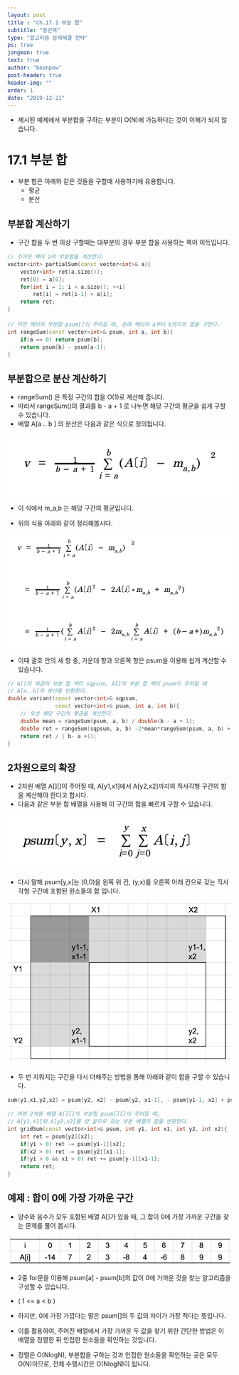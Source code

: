 ```yaml
---
layout: post
title : "Ch.17.1 부분 합"
subtitle: "종만북"
type: "알고리즘 문제해결 전략"
ps: true
jongman: true
text: true
author: "beenpow"
post-header: true
header-img: ""
order: 1
date: "2019-12-21"
---
```


- 제시된 예제에서 부분합을 구하는 부분이 O(N)에 가능하다는 것이 이해가 되지 않습니다.

# 17.1 부분 합

- 부분 합은 아래와 같은 것들을 구할때 사용하기에 유용합니다.
    - 평균
    - 분산

## 부분합 계산하기 

- 구간 합을 두 번 이상 구할때는 대부분의 경우 부분 합을 사용하는 쪽이 이득입니다.

```cpp
// 주어진 벡터 a의 부분합을 계산한다.
vector<int> partialSum(const vector<int>& a){
    vector<int> ret(a.size());
    ret[0] = a[0];
    for(int i = 1; i < a.size(); ++i)
        ret[i] = ret[i-1] + a[i];
    return ret;
}

// 어떤 벡터의 부분합 psum[]이 주어질 때, 원래 벡터의 a부터 b까지의 합을 구한다.
int rangeSum(const vector<int>& psum, int a, int b){
    if(a == 0) return psum[b];
    return psum[b] - psum[a-1];
}
```

## 부분합으로 분산 계산하기

- rangeSum() 은 특정 구간의 합을 O(1)로 계산해 줍니다.
- 따라서 rangeSum()의 결과를 b - a + 1 로 나누면 해당 구간의 평균을 쉽게 구할 수 있습니다. 
- 배열 A[a .. b ] 의 분산은 다음과 같은 식으로 정의됩니다.

![img1](/img/2019-12-21-Jongman-ch17-1-1.png)

- 이 식에서 m_a,b 는 해당 구간의 평균입니다.

- 위의 식을 아래와 같이 정리해봅시다.

![img2](/img/2019-12-21-Jongman-ch17-1-2.png)

- 이때 괄호 안의 세 항 중, 가운데 항과 오른쪽 항은 psum을 이용해 쉽게 계산할 수 있습니다.

```cpp
// A[]의 제곱의 부분 합 벡터 sqpsum, A[]의 부분 합 벡터 psum이 주어질 때
// A[a..b]의 분산을 반환한다.
double variant(const vector<int>& sqpsum,
               const vector<int>& psum, int a, int b){
    // 우선 해당 구간의 평균을 계산한다.
    double mean = rangeSum(psum, a, b) / double(b - a + 1);
    double ret = rangeSum(sqpsum, a, b) -2*mean*rangeSum(psum, a, b) +(b-a+1)*mean*mean;
    return ret / ( b- a +1);
}
```

## 2차원으로의 확장 

- 2차원 배열 A[][]이 주어질 때, A[y1,x1]에서 A[y2,x2]까지의 직사각형 구간의 합을 계산해야 한다고
  합시다.
- 다음과 같은 부분 합 배열을 사용해 이 구간의 합을 빠르게 구할 수 있습니다.

![img4](/img/2019-12-21-Jongman-ch17-1-4.png)

- 다시 말해 psum[y,x]는 (0,0)을 왼쪽 위 칸, (y,x)를 오른쪽 아래 칸으로 갖는 직사각형 구간에 포함된
  원소들의 합 입니다.

![img3](/img/2019-12-21-Jongman-ch17-1-3.png)

- 두 번 지워지는 구간을 다시 더해주는 방법을 통해 아래와 같이 합을 구할 수 있습니다.

```cpp
sum(y1,x1,y2,x2) = psum[y2, x2] - psum[y2, x1-1], - psum[y1-1, x2] + psum[y-1, x-1]
```

```cpp
// 어떤 2차원 배열 A[][]의 부분합 psum[][]이 주어질 때,
// A[y1,x1]와 A[y2,x2]를 양 끝으로 갖는 부분 배열의 합을 반환한다.
int gridSum(const vector<int>& psum, int y1, int x1, int y2, int x2){
    int ret = psum[y2][x2];
    if(y1 > 0) ret -= psum[y1-1][x2];
    if(x2 > 0) ret -= psum[y2][x1-1];
    if(y1 > 0 && x1 > 0) ret += psum[y-1][x1-1];
    return ret;
}
```

## 예제 : 합이 0에 가장 가까운 구간 

- 양수와 음수가 모두 포함된 배열 A[]가 있을 때, 그 합이 0에 가장 가까운 구간을 찾는 문제를 풀어
  봅시다.

![img5](/img/2019-12-21-Jongman-ch17-1-5.png)

- 2중 for문을 이용해 psum[a] - psum[b]의 값이 0에 가까운 것을 찾는 알고리즘을 구성할 수 있습니다.
- ( 1 <= a < b )

- 하지만, 0에 가장 가깝다는 말은 psum[]의 두 값의 차이가 가장 적다는 뜻입니다.
- 이를 활용하여, 주어진 배열에서 가장 가까운 두 값을 찾기 위한 간단한 방법은 이 배열을 정렬한 뒤
  인접한 원소들을 확인하는 것입니다.
- 정렬은 O(NlogN), 부분합을 구하는 것과 인접한 원소들을 확인하는 곳은 모두 O(N)이므로, 전체
  수행시간은 O(NlogN)이 됩니다.
